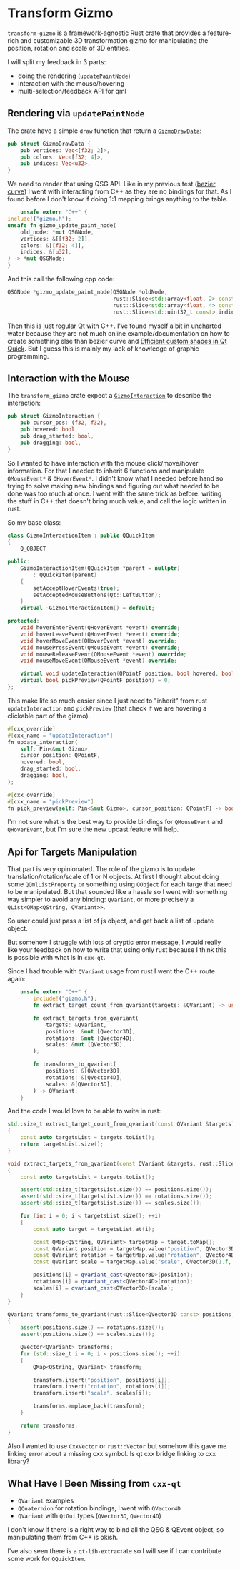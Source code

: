 # Transform Gizmo

`transform-gizmo` is a framework-agnostic Rust crate that provides a feature-rich and customizable 3D transformation gizmo for manipulating the position, rotation and scale of 3D entities.

I will split my feedback in 3 parts:

- doing the rendering (`updatePaintNode`)
- interaction with the mouse/hovering
- multi-selection/feedback API for qml

## Rendering via `updatePaintNode`

The crate have a simple `draw` function that return a [`GizmoDrawData`](https://docs.rs/transform-gizmo/latest/transform_gizmo/gizmo/struct.GizmoDrawData.html):

```rust
pub struct GizmoDrawData {
    pub vertices: Vec<[f32; 2]>,
    pub colors: Vec<[f32; 4]>,
    pub indices: Vec<u32>,
}
```

We need to render that using QSG API. Like in my previous test ([bezier curve](https://github.com/KDAB/cxx-qt/discussions/1270)) I went with interacting from C++ as they are no bindings for that. As I found before I don't know if doing 1:1 mapping brings anything to the table.

```rust
    unsafe extern "C++" {
include!("gizmo.h");
unsafe fn gizmo_update_paint_node(
    old_node: *mut QSGNode,
    vertices: &[[f32; 2]],
    colors: &[[f32; 4]],
    indices: &[u32],
) -> *mut QSGNode;
}
```

And this call the following cpp code:

```cpp
QSGNode *gizmo_update_paint_node(QSGNode *oldNode,
                                 rust::Slice<std::array<float, 2> const> vertices,
                                 rust::Slice<std::array<float, 4> const> colors,
                                 rust::Slice<std::uint32_t const> indices)
```

Then this is just regular Qt with C++. I've found myself a bit in uncharted water because they are not much online example/documentation on how to create something else than bezier curve and [Efficient custom shapes in Qt Quick](https://www.kdab.com/efficient-custom-shapes-in-qt-quick/). But I guess this is mainly my lack of knowledge of graphic programming.

## Interaction with the Mouse

The `transform_gizmo` crate expect a [`GizmoInteraction`](https://docs.rs/transform-gizmo/latest/transform_gizmo/gizmo/struct.GizmoInteraction.html) to describe the interaction:

```rust
pub struct GizmoInteraction {
    pub cursor_pos: (f32, f32),
    pub hovered: bool,
    pub drag_started: bool,
    pub dragging: bool,
}
```

So I wanted to have interaction with the mouse click/move/hover information. For that I needed to inherit 6 functions and manipulate `QMouseEvent*` & `QHoverEvent*`. I didn't know what I needed before hand so trying to solve making new bindings and figuring out what needed to be done was too much at once.
I went with the same trick as before: writing the stuff in C++ that doesn't bring much value, and call the logic written in rust.

So my base class:

```cpp
class GizmoInteractionItem : public QQuickItem
{
    Q_OBJECT

public:
    GizmoInteractionItem(QQuickItem *parent = nullptr)
        : QQuickItem(parent)
    {
        setAcceptHoverEvents(true);
        setAcceptedMouseButtons(Qt::LeftButton);
    }
    virtual ~GizmoInteractionItem() = default;

protected:
    void hoverEnterEvent(QHoverEvent *event) override;
    void hoverLeaveEvent(QHoverEvent *event) override;
    void hoverMoveEvent(QHoverEvent *event) override;
    void mousePressEvent(QMouseEvent *event) override;
    void mouseReleaseEvent(QMouseEvent *event) override;
    void mouseMoveEvent(QMouseEvent *event) override;

    virtual void updateInteraction(QPointF position, bool hovered, bool dragStarted, bool dragging) = 0;
    virtual bool pickPreview(QPointF position) = 0;
};
```

This make life so much easier since I just need to "inherit" from rust `updateInteraction` and `pickPreview` (that check if we are hovering a clickable part of the gizmo).

```rust
#[cxx_override]
#[cxx_name = "updateInteraction"]
fn update_interaction(
    self: Pin<&mut Gizmo>,
    cursor_position: QPointF,
    hovered: bool,
    drag_started: bool,
    dragging: bool,
);

#[cxx_override]
#[cxx_name = "pickPreview"]
fn pick_preview(self: Pin<&mut Gizmo>, cursor_position: QPointF) -> bool;
```

I'm not sure what is the best way to provide bindings for `QMouseEvent` and `QHoverEvent`, but I'm sure the new upcast feature will help.

## Api for Targets Manipulation

That part is very opinionated. The role of the gizmo is to update translation/rotation/scale of 1 or N objects. At first I thought about doing some `QQmlListProperty` or something using `QObject` for each targe that need to be manipulated. But that sounded like a hassle so I went with something way simpler to avoid any binding: `QVariant`, or more precisely a `QList<QMap<QString, QVariant>>`.

So user could just pass a list of js object, and get back a list of update object.

But somehow I struggle with lots of cryptic error message, I would really like your feedback on how to write that using only rust because I think this is possible with what is in `cxx-qt`.

Since I had trouble with `QVariant` usage from rust I went the C++ route again:

```rust
    unsafe extern "C++" {
        include!("gizmo.h");
        fn extract_target_count_from_qvariant(targets: &QVariant) -> usize;

        fn extract_targets_from_qvariant(
            targets: &QVariant,
            positions: &mut [QVector3D],
            rotations: &mut [QVector4D],
            scales: &mut [QVector3D],
        );

        fn transforms_to_qvariant(
            positions: &[QVector3D],
            rotations: &[QVector4D],
            scales: &[QVector3D],
        ) -> QVariant;
    }
```

And the code I would love to be able to write in rust:

```cpp
std::size_t extract_target_count_from_qvariant(const QVariant &targets)
{
    const auto targetsList = targets.toList();
    return targetsList.size();
}

void extract_targets_from_qvariant(const QVariant &targets, rust::Slice<QVector3D> positions, rust::Slice<QVector4D> rotations, rust::Slice<QVector3D> scales)
{
    const auto targetsList = targets.toList();

    assert(std::size_t(targetsList.size()) == positions.size());
    assert(std::size_t(targetsList.size()) == rotations.size());
    assert(std::size_t(targetsList.size()) == scales.size());

    for (int i = 0; i < targetsList.size(); ++i)
    {
        const auto target = targetsList.at(i);

        const QMap<QString, QVariant> targetMap = target.toMap();
        const QVariant position = targetMap.value("position", QVector3D());
        const QVariant rotation = targetMap.value("rotation", QVector4D(0.f, 0.f, 0.f, 1.f));
        const QVariant scale = targetMap.value("scale", QVector3D(1.f, 1.f, 1.f));

        positions[i] = qvariant_cast<QVector3D>(position);
        rotations[i] = qvariant_cast<QVector4D>(rotation);
        scales[i] = qvariant_cast<QVector3D>(scale);
    }
}

QVariant transforms_to_qvariant(rust::Slice<QVector3D const> positions, rust::Slice<QVector4D const> rotations, rust::Slice<QVector3D const> scales)
{
    assert(positions.size() == rotations.size());
    assert(positions.size() == scales.size());

    QVector<QVariant> transforms;
    for (std::size_t i = 0; i < positions.size(); ++i)
    {
        QMap<QString, QVariant> transform;

        transform.insert("position", positions[i]);
        transform.insert("rotation", rotations[i]);
        transform.insert("scale", scales[i]);

        transforms.emplace_back(transform);
    }

    return transforms;
}
```

Also I wanted to use `CxxVector` or `rust::Vector` but somehow this gave me linking error about a missing cxx symbol. Is qt cxx bridge linking to cxx library?

## What Have I Been Missing from `cxx-qt`

- `QVariant` examples
- `QQuaternion` for rotation bindings, I went with `QVector4D`
- `QVariant` with `QtGui` types (`QVector3D`, `QVector4D`)

I don't know if there is a right way to bind all the QSG & QEvent object, so manipulating them from C++ is okish.

I've also seen there is a `qt-lib-extra`crate so I will see if I can contribute some work for `QQuickItem`.
